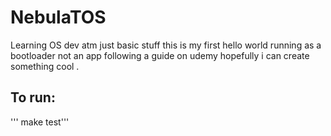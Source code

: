 # NebulaTOS

Learning OS dev atm just basic stuff this is my first hello world running as a bootloader not an app
following a guide on udemy hopefully i can create something cool .

## To run:

''' make test'''
